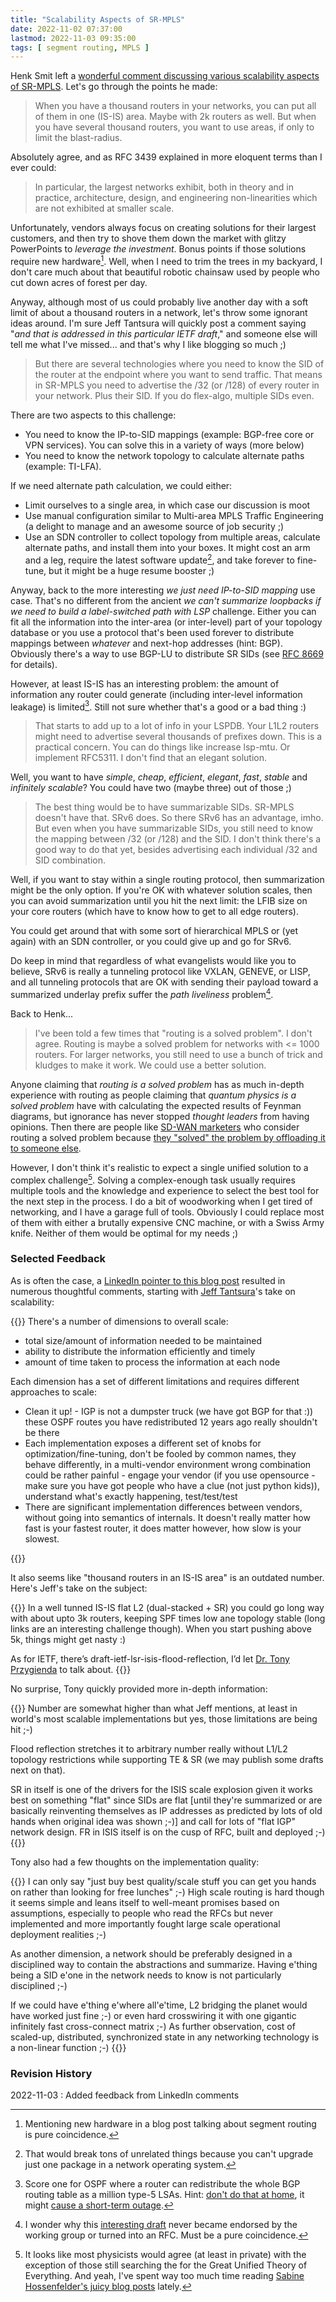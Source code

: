 ```yaml
---
title: "Scalability Aspects of SR-MPLS"
date: 2022-11-02 07:37:00
lastmod: 2022-11-03 09:35:00
tags: [ segment routing, MPLS ]
---
```

Henk Smit left a [wonderful comment discussing various scalability aspects of SR-MPLS](/2022/09/greenfield-sr-mpls-srv6.html#1397). Let's go through the points he made:

> When you have a thousand routers in your networks, you can put all of them in one (IS-IS) area. Maybe with 2k routers as well. But when you have several thousand routers, you want to use areas, if only to limit the blast-radius.

Absolutely agree, and as RFC 3439 explained in more eloquent terms than I ever could:
<!--more-->
> In particular, the largest networks exhibit, both in theory and in practice, architecture, design, and engineering non-linearities which are not exhibited at smaller scale.

Unfortunately, vendors always focus on creating solutions for their largest customers, and then try to shove them down the market with glitzy PowerPoints to _leverage the investment_. Bonus points if those solutions require new hardware[^HW]. Well, when I need to trim the trees in my backyard, I don't care much about that beautiful robotic chainsaw used by people who cut down acres of forest per day.

[^HW]: Mentioning new hardware in a blog post talking about segment routing is pure coincidence.

Anyway, although most of us could probably live another day with a soft limit of about a thousand routers in a network, let's throw some ignorant ideas around. I'm sure Jeff Tantsura will quickly post a comment saying "_and that is addressed in this particular IETF draft_," and someone else will tell me what I've missed... and that's why I like blogging so much ;)
 
> But there are several technologies where you need to know the SID of the router at the endpoint where you want to send traffic. That means in SR-MPLS you need to advertise the /32 (or /128) of every router in your network. Plus their SID. If you do flex-algo, multiple SIDs even. 

There are two aspects to this challenge:

* You need to know the IP-to-SID mappings (example: BGP-free core or VPN services). You can solve this in a variety of ways (more below)
* You need to know the network topology to calculate alternate paths (example: TI-LFA).

If we need alternate path calculation, we could either:

* Limit ourselves to a single area, in which case our discussion is moot
* Use manual configuration similar to Multi-area MPLS Traffic Engineering (a delight to manage and an awesome source of job security ;)
* Use an SDN controller to collect topology from multiple areas, calculate alternate paths, and install them into your boxes. It might cost an arm and a leg, require the latest software update[^BS], and take forever to fine-tune, but it might be a huge resume booster ;)

[^BS]: That would break tons of unrelated things because you can't upgrade just one package in a network operating system.

Anyway, back to the more interesting _we just need IP-to-SID mapping_ use case. That's no different from the ancient _we can't summarize loopbacks if we need to build a label-switched path with LSP_ challenge. Either you can fit all the information into the inter-area (or inter-level) part of your topology database or you use a protocol that's been used forever to distribute mappings between _whatever_ and next-hop addresses (hint: BGP). Obviously there's a way to use BGP-LU to distribute SR SIDs (see [RFC 8669](https://www.rfc-editor.org/rfc/rfc8669.html) for details).

However, at least IS-IS has an interesting problem: the amount of information any router could generate (including inter-level information leakage) is limited[^SO]. Still not sure whether that's a good or a bad thing :)

[^SO]: Score one for OSPF where a router can redistribute the whole BGP routing table as a million type-5 LSAs. Hint: [don't do that at home](/2020/10/redistributing-bgp-into-ospf.html), it might [cause a short-term outage](https://twitter.com/stubarea51/status/1582931047796604928).

> That starts to add up to a lot of info in your LSPDB. Your L1L2 routers might need to advertise several thousands of prefixes down. This is a practical concern. You can do things like increase lsp-mtu. Or implement RFC5311. I don't find that an elegant solution.

Well, you want to have _simple_, _cheap_, _efficient_, _elegant_, _fast_, _stable_ and _infinitely scalable_? You could have two (maybe three) out of those ;)

> The best thing would be to have summarizable SIDs. SR-MPLS doesn't have that. SRv6 does. So there SRv6 has an advantage, imho. But even when you have summarizable SIDs, you still need to know the mapping between /32 (or /128) and the SID. I don't think there's a good way to do that yet, besides advertising each individual /32 and SID combination.

Well, if you want to stay within a single routing protocol, then summarization might be the only option. If you're OK with whatever solution scales, then you can avoid summarization until you hit the next limit: the LFIB size on your core routers (which have to know how to get to all edge routers).

You could get around that with some sort of hierarchical MPLS or (yet again) with an SDN controller, or you could give up and go for SRv6.

Do keep in mind that regardless of what evangelists would like you to believe, SRv6 is really a tunneling protocol like VXLAN, GENEVE, or LISP, and all tunneling protocols that are OK with sending their payload toward a summarized underlay prefix suffer the _path liveliness_ problem[^MD].

[^MD]: I wonder why this [interesting draft](https://datatracker.ietf.org/doc/html/draft-meyer-loc-id-implications-01) never became endorsed by the working group or turned into an RFC. Must be a pure coincidence.

Back to Henk...

> I've been told a few times that "routing is a solved problem". I don't agree. Routing is maybe a solved problem for networks with <= 1000 routers. For larger networks, you still need to use a bunch of trick and kludges to make it work. We could use a better solution.

Anyone claiming that _routing is a solved problem_ has as much in-depth experience with routing as people claiming that _quantum physics is a solved problem_ have with calculating the expected results of Feynman diagrams, but ignorance has never stopped _thought leaders_ from having opinions. Then there are people like [SD-WAN marketers](/2015/07/some-ridiculous-sd-wan-claims.html) who consider routing a solved problem because [they "solved" the problem by offloading it to someone else](/2015/07/routing-protocols-and-sd-wan-apples-and.html).

However, I don't think it's realistic to expect a single unified solution to a complex challenge[^UTE]. Solving a complex-enough task usually requires multiple tools and the knowledge and experience to select the best tool for the next step in the process. I do a bit of woodworking when I get tired of networking, and I have a garage full of tools. Obviously I could replace most of them with either a brutally expensive CNC machine, or with a Swiss Army knife. Neither of them would be optimal for my needs ;)

[^UTE]: It looks like most physicists would agree (at least in private) with the exception of those still searching the for the Great Unified Theory of Everything. And yeah, I've spent way too much time reading [Sabine Hossenfelder's juicy blog posts](http://backreaction.blogspot.com/) lately.

### Selected Feedback

As is often the case, a [LinkedIn pointer to this blog post](https://www.linkedin.com/feed/update/urn:li:activity:6993583354784669696/) resulted in numerous thoughtful comments, starting with [Jeff Tantsura](https://www.linkedin.com/in/jeff-tantsura/)'s take on scalability:

{{<long-quote>}}
There's a number of dimensions to overall scale:

* total size/amount of information needed to be maintained 
* ability to distribute the information efficiently and timely
* amount of time taken to process the information at each node 

Each dimension has a set of different limitations and requires different approaches to scale:

* Clean it up! - IGP is not a dumpster truck (we have got BGP for that :)) these OSPF routes you have redistributed 12 years ago really shouldn't be there
* Each implementation exposes a different set of knobs for optimization/fine-tuning, don't be fooled by common names, they behave differently, in a multi-vendor environment wrong combination could be rather painful - engage your vendor (if you use opensource - make sure you have got people who have a clue (not just python kids)), understand what's exactly happening, test/test/test
* There are significant implementation differences between vendors, without going into semantics of internals. It doesn't really matter how fast is your fastest router, it does matter however, how slow is your slowest.

{{</long-quote>}}

It also seems like "thousand routers in an IS-IS area" is an outdated number. Here's Jeff's take on the subject:

{{<long-quote>}}
In a well tunned IS-IS flat L2 (dual-stacked + SR) you could go long way with about upto 3k routers, keeping SPF times low ane topology stable (long links are an interesting challenge though). When you start pushing above 5k, things might get nasty :)

As for IETF, there’s draft-ietf-lsr-isis-flood-reflection, I’d let [Dr. Tony Przygienda](https://www.linkedin.com/in/dr-tony-przygienda-018501/) to talk about.
{{</long-quote>}}

No surprise, Tony quickly provided more in-depth information:

{{<long-quote>}}
Number are somewhat higher than what Jeff mentions, at least in world's most scalable implementations but yes, those limitations are being hit ;-)

Flood reflection stretches it to arbitrary number really without L1/L2 topology restrictions while supporting TE & SR (we may publish some drafts next on that).

SR in itself is one of the drivers for the ISIS scale explosion given it works best on something "flat" since SIDs are flat [until they're summarized or are basically reinventing themselves as IP addresses as predicted by lots of old hands when original idea was shown ;-)] and call for lots of "flat IGP" network design. FR in ISIS itself is on the cusp of RFC, built and deployed ;-)
{{</long-quote>}}

Tony also had a few thoughts on the implementation quality:

{{<long-quote>}}
I can only say "just buy best quality/scale stuff you can get you hands on rather than looking for free lunches" ;-) High scale routing is hard though it seems simple and leans itself to well-meant promises based on assumptions, especially to people who read the RFCs but never implemented and more importantly fought large scale operational deployment realities ;-)

As another dimension, a network should be preferably designed in a disciplined way to contain the abstractions and summarize. Having e'thing being a SID e'one in the network needs to know is not particularly disciplined ;-)

If we could have e'thing e'where all'e'time, L2 bridging the planet would have worked just fine ;-) or even hard crosswiring it with one gigantic infinitely fast cross-connect matrix ;-) As further observation, cost of scaled-up, distributed, synchronized state in any networking technology is a non-linear function ;-)
{{</long-quote>}}

### Revision History

2022-11-03
: Added feedback from LinkedIn comments
